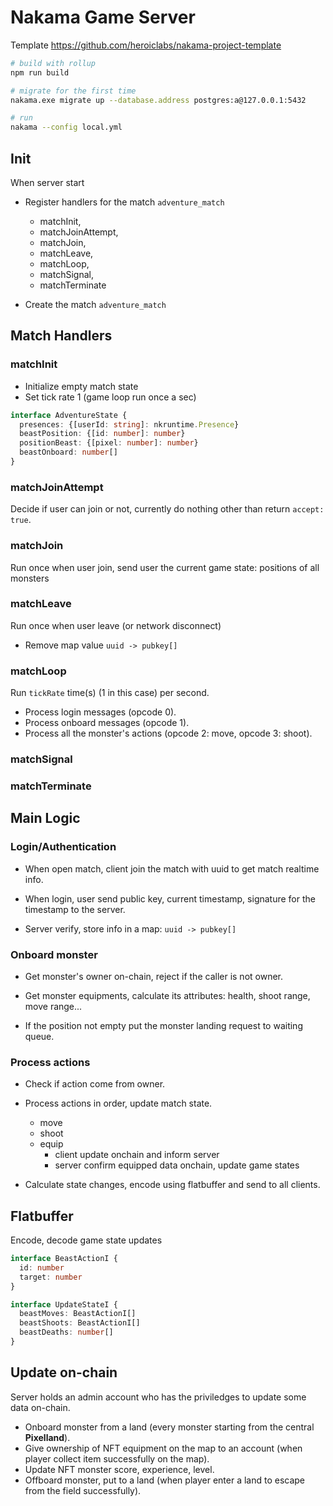 # Nakama Game Server

Template
https://github.com/heroiclabs/nakama-project-template

```sh
# build with rollup
npm run build

# migrate for the first time
nakama.exe migrate up --database.address postgres:a@127.0.0.1:5432

# run
nakama --config local.yml
```

## Init

When server start

- Register handlers for the match `adventure_match`
  - matchInit,
  - matchJoinAttempt,
  - matchJoin,
  - matchLeave,
  - matchLoop,
  - matchSignal,
  - matchTerminate

- Create the match `adventure_match`

## Match Handlers

### matchInit

- Initialize empty match state
- Set tick rate 1 (game loop run once a sec)

```ts
interface AdventureState {
  presences: {[userId: string]: nkruntime.Presence}
  beastPosition: {[id: number]: number}
  positionBeast: {[pixel: number]: number}
  beastOnboard: number[]
}
```

### matchJoinAttempt

Decide if user can join or not, currently do nothing other than return `accept: true`.

### matchJoin

Run once when user join, send user the current game state: positions of all monsters

### matchLeave

Run once when user leave (or network disconnect)

- Remove map value `uuid -> pubkey[]`

### matchLoop

Run `tickRate` time(s) (1 in this case) per second.

- Process login messages (opcode 0).
- Process onboard messages (opcode 1).
- Process all the monster's actions (opcode 2: move, opcode 3: shoot).

### matchSignal

### matchTerminate

## Main Logic

### Login/Authentication

- When open match, client join the match with uuid to get match realtime info.

- When login, user send public key, current timestamp, signature for the timestamp to the server.

- Server verify, store info in a map: `uuid -> pubkey[]`

### Onboard monster

- Get monster's owner on-chain, reject if the caller is not owner.

- Get monster equipments, calculate its attributes: health, shoot range, move range...

- If the position not empty put the monster landing request to waiting queue.

### Process actions

- Check if action come from owner.

- Process actions in order, update match state.
  - move
  - shoot
  - equip
    - client update onchain and inform server
    - server confirm equipped data onchain, update game states

- Calculate state changes, encode using flatbuffer and send to all clients.

## Flatbuffer

Encode, decode game state updates

```ts
interface BeastActionI {
  id: number
  target: number
}

interface UpdateStateI {
  beastMoves: BeastActionI[]
  beastShoots: BeastActionI[]
  beastDeaths: number[]
}
```

## Update on-chain

Server holds an admin account who has the priviledges to update some data on-chain.

- Onboard monster from a land (every monster starting from the central **Pixelland**).
- Give ownership of NFT equipment on the map to an account (when player collect item successfully on the map).
- Update NFT monster score, experience, level.
- Offboard monster, put to a land (when player enter a land to escape from the field successfully).